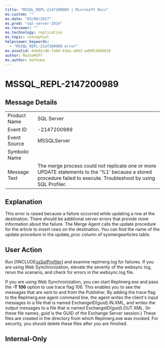 ```yaml
---
title: "MSSQL_REPL-2147200989 | Microsoft Docs"
ms.custom: ""
ms.date: "03/06/2017"
ms.prod: "sql-server-2014"
ms.reviewer: ""
ms.technology: replication
ms.topic: conceptual
helpviewer_keywords: 
  - "MSSQL_REPL-2147200989 error"
ms.assetid: 64e92cd6-fa69-436a-a043-ad9953886619
author: MashaMSFT
ms.author: mathoma
---
```

# MSSQL_REPL-2147200989
    
## Message Details  
  
|||  
|-|-|  
|Product Name|SQL Server|  
|Event ID|-2147200989|  
|Event Source|MSSQLServer|  
|Symbolic Name||  
|Message Text|The merge process could not replicate one or more UPDATE statements to the '%1' because a stored procedure failed to execute. Troubleshoot by using SQL Profiler.|  
  
## Explanation  
 This error is raised because a failure occurred while updating a row at the destination. There should be additional server errors that provide more information about the failure. The Merge Agent calls the update procedure for the article to insert rows on the destination. You can find the name of the update procedure in the update_proc column of sysmergearticles table.  
  
## User Action  
 Run [!INCLUDE[ssSqlProfiler](../../includes/sssqlprofiler-md.md)] and examine replmerg.log for failures. If you are using Web Synchronization, elevate the severity of the websync log, rerun the scenario, and check for errors in the websync.log file.  
  
 If you are using Web Synchronization, you can start Replmerg.exe and pass the **-T 106** option to use trace flag 106. This enables you to see the messages that are sent to and from the Publisher. By adding the trace flag to the Replmerg.exe agent command line, the agent writes the client's input messages to a file that is named ExchangeID(*guid*).IN.XML, and writes the output messages to a file that is named ExchangeID(*guid*).OUT.XML. (In these file names, *guid* is the GUID of the Exchange Server session.) These files are created in the directory from which Replmerg.exe was invoked. For security, you should delete these files after you are finished.  
  
## Internal-Only  
  
